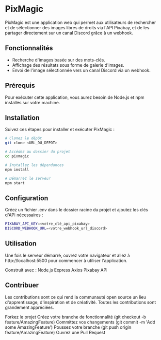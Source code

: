 # PixMagic

PixMagic est une application web qui permet aux utilisateurs de rechercher et de sélectionner des images libres de droits via l'API Pixabay, et de les partager directement sur un canal Discord grâce à un webhook.

## Fonctionnalités

- Recherche d'images basée sur des mots-clés.
- Affichage des résultats sous forme de galerie d'images.
- Envoi de l'image sélectionnée vers un canal Discord via un webhook.

## Prérequis

Pour exécuter cette application, vous aurez besoin de Node.js et npm installés sur votre machine.

## Installation

Suivez ces étapes pour installer et exécuter PixMagic :

```bash
# Clonez le dépôt
git clone <URL_DU_DEPOT>

# Accédez au dossier du projet
cd pixmagic

# Installez les dépendances
npm install

# Démarrez le serveur
npm start
```
## Configuration

Créez un fichier .env dans le dossier racine du projet et ajoutez les clés d'API nécessaires :
```bash
PIXABAY_API_KEY=<votre_clé_api_pixabay>
DISCORD_WEBHOOK_URL=<votre_webhook_url_discord>
```
## Utilisation

Une fois le serveur démarré, ouvrez votre navigateur et allez à http://localhost:5500 pour commencer à utiliser l'application.

Construit avec :
Node.js
Express
Axios
Pixabay API

## Contribuer

Les contributions sont ce qui rend la communauté open source un lieu d'apprentissage, d'inspiration et de créativité. Toutes les contributions sont grandement appréciées.

Forkez le projet
Créez votre branche de fonctionnalité (git checkout -b feature/AmazingFeature)
Committez vos changements (git commit -m 'Add some AmazingFeature')
Poussez votre branche (git push origin feature/AmazingFeature)
Ouvrez une Pull Request
